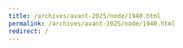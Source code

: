 ```yaml
---
title: /archives/avant-2025/node/1940.html
permalink: /archives/avant-2025/node/1940.html
redirect: /
---
```

